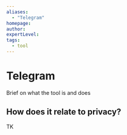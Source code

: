 ```yaml
---
aliases:
  - "Telegram"
homepage: 
author: 
expertLevel: 
tags:
  - tool
---
```

# Telegram

Brief on what the tool is and does 

## How does it relate to privacy?

TK 


